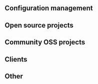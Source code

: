 ## Configuration management


## Open source projects


## Community OSS projects


## Clients


## Other

